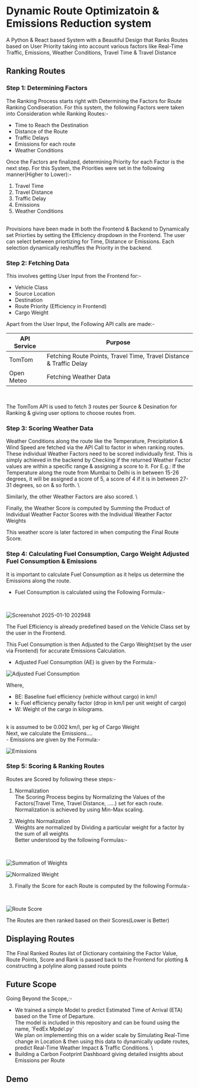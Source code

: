 # Dynamic Route Optimizatoin & Emissions Reduction system
A Python & React based System with a Beautiful Design that Ranks Routes based on User Priority taking into account various factors like Real-Time Traffic, Emissions, Weather Conditions, Travel Time & Travel Distance 


## Ranking Routes
### Step 1: Determining Factors
The Ranking Process starts right with Determining the Factors for Route Ranking Condiseration.
For this system, the following Factors were taken into Consideration while Ranking Routes:-

- Time to Reach the Destination
- Distance of the Route
- Traffic Delays
- Emissions for each route
- Weather Conditions


Once the Factors are finalized, determining Priority for each Factor is the next step.
For this System, the Priorities were set in the following manner(Higher to Lower):-

1. Travel Time
2. Travel Distance
3. Traffic Delay
4. Emissions
5. Weather Conditions
<br>
Provisions have been made in both the Frontend & Backend to Dynamically set Priorties by setting the Efficiency dropdown in the Frontend. The user can select between priortizing for Time, Distance or Emissions.
Each selection dynamically reshuffles the Priority in the backend.


### Step 2: Fetching Data
This involves getting User Input from the Frontend for:-
- Vehicle Class
- Source Location
- Destination
- Route Priority (Efficiency in Frontend)
- Cargo Weight

Apart from the User Input, the Following API calls are made:-

| API Service | Purpose                                                             |
|-------------|---------------------------------------------------------------------|
| TomTom      | Fetching Route Points, Travel Time, Travel Distance & Traffic Delay |
| Open Meteo  | Fetching Weather Data                                               |
<br>

The TomTom API is used to fetch 3 routes per Source & Desination for Ranking & giving user options to choose routes from.
<br>


### Step 3: Scoring Weather Data
Weather Conditions along the route like the Temperature, Precipitation & Wind Speed are fetched via the API Call to factor in when ranking routes.
These individual Weather Factors need to be scored individually first.
This is simply achieved in the backend by Checking if the returned Weather Factor values are within a specific range & assigning a score to it.
For E.g.: If the Temperature along the route from Mumbai to Delhi is in between 15-26 degrees, it will be assigned a score of 5, a score of 4 if it is in between 27-31 degrees, so on & so forth. \

Similarly, the other Weather Factors are also scored. \

Finally, the Weather Score is computed by Summing the Product of Individual Weather Factor Scores with the Individual Weather Factor Weights
<br>

This weather score is later factored in when computing the Final Route Score.
<br>

### Step 4: Calculating Fuel Consumption, Cargo Weight Adjusted Fuel Consumption & Emissions
It is important to calculate Fuel Consumption as it helps us determine the Emissions along the route.
- Fuel Consumption is calculated using the Following Formula:-
<br>

![Screenshot 2025-01-10 202948](https://github.com/user-attachments/assets/4ee85f04-7d01-4130-a081-c736fe105e88)
<br>

The Fuel Efficiency is already predefined based on the Vehicle Class set by the user in the Frontend.
<br>

This Fuel Consumption is then Adjusted to the Cargo Weight(set by the user via Frontend) for accurate Emissions Calculation.
<br>
- Adjusted Fuel Consumption (AE) is given by the Formula:-


![Adjusted Fuel Consumption](https://github.com/user-attachments/assets/060d4505-9015-484c-934a-cb582c8fbfc8)
<br>

Where,
- BE: Baseline fuel efficiency (vehicle without cargo) in km/l
- k: Fuel efficiency penalty factor (drop in km/l per unit weight of cargo)
- W: Weight of the cargo in kilograms.


<br>
k is assumed to be 0.002 km/l, per kg of Cargo Weight

<br>
Next, we calculate the Emissions....
<br>
- Emissions are given by the Formula:-
<br>

![Emissions](https://github.com/user-attachments/assets/1043f428-a6ca-4f10-bc55-80c22708a02c)
<br>


### Step 5: Scoring & Ranking Routes
Routes are Scored by following these steps:-

1. Normalization\
The Scoring Process begins by Normalizing the Values of the Factors(Travel Time, Travel Distance, .....) set for each route.\
Normalization is achieved by using Min-Max scaling.

2. Weights Normalization\
Weights are normalized by Dividing a particular weight for a factor by the sum of all weights \
Better understood by the following Formulas:-
<br>

![Summation of Weights](https://github.com/user-attachments/assets/1e458d6f-6407-4919-b38c-d96da3d40c18)
<br>

![Normalized Weight](https://github.com/user-attachments/assets/c5d8421b-4295-40ae-918f-8c59ec82069b)
<br>


3. Finally the Score for each Route is computed by the following Formula:-
<br>

![Route Score](https://github.com/user-attachments/assets/48b36136-0a54-4898-bdec-9cd60ce89a23)
<br>

The Routes are then ranked based on their Scores(Lower is Better)
<br>
## Displaying Routes
The Final Ranked Routes list of Dictionary containing the Factor Value, Route Points, Score and Rank is passed back to the Frontend for plotting & constructing a polyline along passed route points

## Future Scope
Going Beyond the Scope,:-
- We trained a simple Model to predict Estimated Time of Arrival (ETA) based on the Time of Departure. \
The model is included in this repository and can be found using the name, 'FedEx Mpdel.py' \
We plan on implementing this on a wider scale by Simulating Real-Time change in Location & then using this data to dynamically update routes, predict Real-Time Weather Impact & Traffic Conditions. \
- Building a Carbon Footprint Dashboard giving detailed insights about Emissions per Route

## Demo
